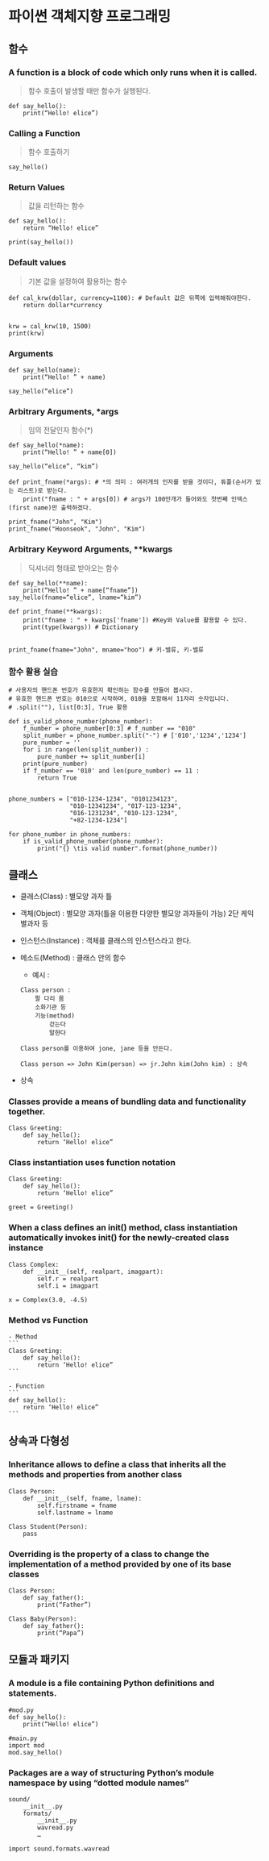 # 파이썬 객체지향 프로그래밍

## 함수

### A function is a block of code which only runs when it is called.
> 함수 호출이 발생할 때만 함수가 실행된다.
```
def say_hello():
    print(“Hello! elice”)
```

### Calling a Function
> 함수 호출하기
```
say_hello()
```

### Return Values
> 값을 리턴하는 함수
```
def say_hello():
    return “Hello! elice”

print(say_hello())
```

### Default values
> 기본 값을 설정하여 활용하는 함수
```
def cal_krw(dollar, currency=1100): # Default 값은 뒤쪽에 입력해줘야한다.
    return dollar*currency


krw = cal_krw(10, 1500)
print(krw)
```

### Arguments
```
def say_hello(name):
    print(“Hello! ” + name)

say_hello(“elice”)
```

### Arbitrary Arguments, *args 
> 임의 전달인자 함수(*)
```
def say_hello(*name):
    print(“Hello! ” + name[0])

say_hello(“elice”, “kim”)
```
```
def print_fname(*args): # *의 의미 : 여러개의 인자를 받을 것이다, 튜플(순서가 있는 리스트)로 받는다.
    print("fname : " + args[0]) # args가 100만개가 들어와도 첫번째 인덱스(first name)만 출력하겠다.

print_fname("John", "Kim")
print_fname("Hoonseok", "John", "Kim")
```

### Arbitrary Keyword Arguments, **kwargs
> 딕셔너리 형태로 받아오는 함수
```
def say_hello(**name):
    print(“Hello! ” + name[“fname”])
say_hello(fname=“elice”, lname=“kim”)
```
```
def print_fname(**kwargs):
    print("fname : " + kwargs['fname']) #Key와 Value를 활용할 수 있다.
    print(type(kwargs)) # Dictionary


print_fname(fname="John", mname="hoo") # 키-밸류, 키-밸류
```

### 함수 활용 실습
```
# 사용자의 핸드폰 번호가 유효한지 확인하는 함수를 만들어 봅시다.
# 유효한 핸드폰 번호는 010으로 시작하며, 010을 포함해서 11자리 숫자입니다.
# .split(""), list[0:3], True 활용

def is_valid_phone_number(phone_number):
    f_number = phone_number[0:3] # f_number == "010"
    split_number = phone_number.split("-") # ['010','1234','1234']
    pure_number = ''
    for i in range(len(split_number)) :
        pure_number += split_number[i]
    print(pure_number)
    if f_number == '010' and len(pure_number) == 11 :
        return True


phone_numbers = ["010-1234-1234", "0101234123",
                 "010-12341234", "017-123-1234",
                 "016-1231234", "010-123-1234",
                 "+82-1234-1234"]

for phone_number in phone_numbers:
    if is_valid_phone_number(phone_number):
        print("{} \tis valid number".format(phone_number))
```


## 클래스
- 클래스(Class) : 별모양 과자 틀
- 객체(Object) : 별모양 과자(틀을 이용한 다양한 별모양 과자들이 가능) 2단 케익 별과자 등
- 인스턴스(Instance) : 객체를 클래스의 인스턴스라고 한다. 
- 메소드(Method) : 클래스 안의 함수

    - 예시 :
    ```
    Class person :
        팔 다리 몸
        소화기관 등
        기능(method)
            걷는다
            말한다

    Class person를 이용하여 jone, jane 등을 만든다.

    Class person => John Kim(person) => jr.John kim(John kim) : 상속
    ```
- 상속

### Classes provide a means of bundling data and functionality together. 
```
Class Greeting:
    def say_hello():
        return ‘Hello! elice” 
```

### Class instantiation uses function notation
```
Class Greeting:
    def say_hello():
        return ‘Hello! elice”

greet = Greeting()
```

### When a class defines an __init__() method, class instantiation automatically invokes __init__() for the newly-created class instance
```
Class Complex:
    def __init__(self, realpart, imagpart):
        self.r = realpart
        self.i = imagpart

x = Complex(3.0, -4.5) 
```

### Method vs Function

    - Method
    ```
    Class Greeting:
        def say_hello():
            return ‘Hello! elice” 
    ```

    - Function
    ```
    def say_hello():
        return ‘Hello! elice”
    ```


## 상속과 다형성

### Inheritance allows to define a class that inherits all the methods and properties from another class
```
Class Person:
    def __init__(self, fname, lname):
        self.firstname = fname
        self.lastname = lname 
```
```
Class Student(Person):
    pass
```

### Overriding is the property of a class to change the implementation of a method provided by one of its base classes
```
Class Person:
    def say_father():
        print(“Father”)
```
```
Class Baby(Person):
    def say_father():
        print(“Papa”)
```

## 모듈과 패키지

### A module is a file containing Python definitions and statements. 
```
#mod.py
def say_hello():
    print(“Hello! elice”)
```
```
#main.py
import mod
mod.say_hello()
```

### Packages are a way of structuring Python’s module namespace by using “dotted module names”
```
sound/
    __init__.py
    formats/
        __init__.py
        wavread.py
        …
```
```
import sound.formats.wavread
```

